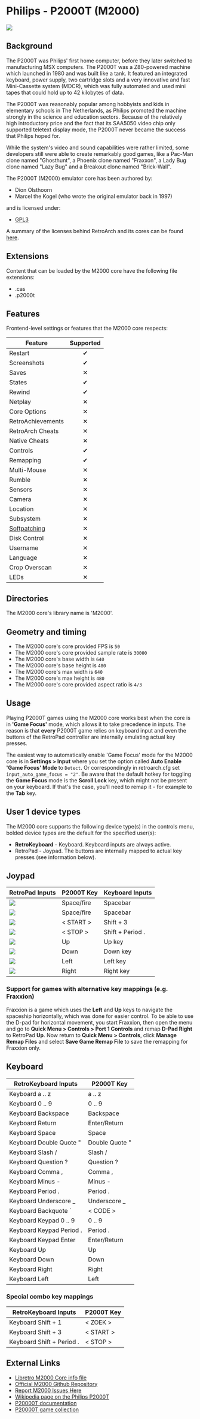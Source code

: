 # Philips - P2000T (M2000)

![](../image/core/m2000/machine.png)

## Background

The P2000T was Philips' first home computer, before they later switched to manufacturing MSX computers. The P2000T was a Z80-powered machine which launched in 1980 and was built like a tank. It featured an integrated keyboard, power supply, two cartridge slots and a very innovative and fast Mini-Cassette system (MDCR), which was fully automated and used mini tapes that could hold up to 42 kilobytes of data.

The P2000T was reasonably popular among hobbyists and kids in elementary schools in The Netherlands, as Philips promoted the machine strongly in the science and education sectors. Because of the relatively high introductory price and the fact that its SAA5050 video chip only supported teletext display mode, the P2000T never became the success that Philips hoped for.

While the system's video and sound capabilities were rather limited, some developers still were able to create remarkably good games, like a Pac-Man clone named "Ghosthunt", a Phoenix clone named "Fraxxon", a Lady Bug clone named "Lazy Bug" and a Breakout clone named "Brick-Wall".

The P2000T (M2000) emulator core has been authored by:

- Dion Olsthoorn
- Marcel the Kogel (who wrote the original emulator back in 1997)

and is licensed under:

- [GPL3](https://github.com/p2000t/M2000/blob/main/LICENSE)

A summary of the licenses behind RetroArch and its cores can be found [here](../development/licenses.md).

## Extensions

Content that can be loaded by the M2000 core have the following file extensions:

- .cas
- .p2000t

## Features

Frontend-level settings or features that the M2000 core respects:

| Feature           | Supported |
|-------------------|:---------:|
| Restart           | ✔         |
| Screenshots       | ✔         |
| Saves             | ✕         |
| States            | ✔         |
| Rewind            | ✔         |
| Netplay           | ✕         |
| Core Options      | ✕         |
| RetroAchievements | ✕         |
| RetroArch Cheats  | ✕         |
| Native Cheats     | ✕         |
| Controls          | ✔         |
| Remapping         | ✔         |
| Multi-Mouse       | ✕         |
| Rumble            | ✕         |
| Sensors           | ✕         |
| Camera            | ✕         |
| Location          | ✕         |
| Subsystem         | ✕         |
| [Softpatching](../guides/softpatching.md) | ✕         |
| Disk Control      | ✕         |
| Username          | ✕         |
| Language          | ✕         |
| Crop Overscan     | ✕         |
| LEDs              | ✕         |

## Directories

The M2000 core's library name is 'M2000'.

## Geometry and timing

- The M2000 core's core provided FPS is `50`
- The M2000 core's core provided sample rate is `30000`
- The M2000 core's base width is `640`
- The M2000 core's base height is `480`
- The M2000 core's max width is `640`
- The M2000 core's max height is `480`
- The M2000 core's core provided aspect ratio is `4/3`

## Usage

Playing P2000T games using the M2000 core works best when the core is in **'Game Focus'** mode, which allows it to take precedence in inputs. The reason is that **every** P2000T game relies on keyboard input and even the buttons of the RetroPad controller are internally emulating actual key presses.

The easiest way to automatically enable 'Game Focus' mode for the M2000 core is in **Settings > Input** where you set the option called **Auto Enable 'Game Focus' Mode** to `Detect`. Or correspondingly in retroarch.cfg set `input_auto_game_focus = "2"`. Be aware that the default hotkey for toggling the **Game Focus** mode is the **Scroll Lock** key, which might not be present on your keyboard. If that's the case, you'll need to remap it - for example to the **Tab** key.

## User 1 device types

The M2000 core supports the following device type(s) in the controls menu, bolded device types are the default for the specified user(s):

- **RetroKeyboard** - Keyboard. Keyboard inputs are always active.
- RetroPad - Joypad. The buttons are internally mapped to actual key presses (see information below).

## Joypad

| RetroPad Inputs                             | P2000T Key  | Keyboard Inputs  |
|---------------------------------------------|-------------|------------------|
| ![](../image/retropad/retro_a.png)          | Space/fire  | Spacebar         |
| ![](../image/retropad/retro_b.png)          | Space/fire  | Spacebar         |
| ![](../image/retropad/retro_start.png)      | < START >   | Shift + 3        |
| ![](../image/retropad/retro_select.png)     | < STOP >    | Shift + Period . |
| ![](../image/retropad/retro_dpad_up.png)    | Up          | Up key           |
| ![](../image/retropad/retro_dpad_down.png)  | Down        | Down key         |
| ![](../image/retropad/retro_dpad_left.png)  | Left        | Left key         |
| ![](../image/retropad/retro_dpad_right.png) | Right       | Right key        |

### Support for games with alternative key mappings (e.g. Fraxxion)

Fraxxion is a game which uses the **Left** and **Up** keys to navigate the spaceship horizontally, which was done for easier control. To be able to use the D-pad for horizontal movement, you start Fraxxion, then open the menu and go to **Quick Menu > Controls > Port 1 Controls** and remap **D-Pad Right** to RetroPad **Up**. Now return to **Quick Menu > Controls**, click **Manage Remap Files** and select **Save Game Remap File** to save the remapping for Fraxxion only.

## Keyboard

| RetroKeyboard Inputs         | P2000T Key                |
|------------------------------|---------------------------|
| Keyboard a .. z              | a .. z                    |
| Keyboard 0 .. 9              | 0 .. 9                    |
| Keyboard Backspace           | Backspace                 |
| Keyboard Return              | Enter/Return              |
| Keyboard Space               | Space                     |
| Keyboard Double Quote "      | Double Quote "            |
| Keyboard Slash /             | Slash /                   |
| Keyboard Question ?          | Question ?                |
| Keyboard Comma ,             | Comma ,                   |
| Keyboard Minus -             | Minus -                   |
| Keyboard Period .            | Period .                  |
| Keyboard Underscore _        | Underscore _              |
| Keyboard Backquote `         | < CODE >                  |
| Keyboard Keypad 0 .. 9       | 0 .. 9                    |
| Keyboard Keypad Period .     | Period .                  |
| Keyboard Keypad Enter        | Enter/Return              |
| Keyboard Up                  | Up                        |
| Keyboard Down                | Down                      |
| Keyboard Right               | Right                     |
| Keyboard Left                | Left                      |

### Special combo key mappings

| RetroKeyboard Inputs         | P2000T Key                |
|------------------------------|---------------------------|
| Keyboard Shift + 1           | < ZOEK >                  |
| Keyboard Shift + 3           | < START >                 |
| Keyboard Shift + Period .    | < STOP >                  |

## External Links

- [Libretro M2000 Core info file](https://github.com/libretro/libretro-super/blob/master/dist/info/m2000_libretro.info)
- [Official M2000 Github Repository](https://github.com/p2000t/M2000)
- [Report M2000 Issues Here](https://github.com/p2000t/M2000/issues)
- [Wikipedia page on the Philips P2000T](https://en.wikipedia.org/wiki/Philips_P2000#P2000T)
- [P20000T documentation](https://github.com/p2000t/documentation)
- [P20000T game collection](https://github.com/p2000t/software/tree/master/cassettes/games)
